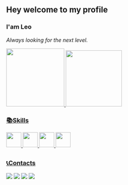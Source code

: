 ## Hey welcome to my profile
### I'am Leo

*Always looking for the next level.*
<div>
  <a href="https://github.com/leodoprado">
  <img height="155em" src="https://github-readme-stats.vercel.app/api?username=leodoprado&show_icons=true&theme=nord&include_all_commits=true&count_private=true&hide_border=true"/>
    <img height="150em" src="https://github-readme-stats.vercel.app/api/top-langs/?username=leodoprado&layout=compact&langs_count=7&theme=nord&hide_border=true"/>
</div>
  
  ### 📚Skills
  <img height="40em" src="https://cdn.jsdelivr.net/gh/devicons/devicon/icons/html5/html5-original.svg"/>
  <img height="40em" src="https://cdn.jsdelivr.net/gh/devicons/devicon/icons/css3/css3-original.svg"/>
  <img height="40em" src="https://cdn.jsdelivr.net/gh/devicons/devicon/icons/javascript/javascript-original.svg"/>
  <img height="40em" src="https://cdn.jsdelivr.net/gh/devicons/devicon/icons/nodejs/nodejs-plain.svg"/>          
  
  ##
  
  ### 📞Contacts
  <a href = "mailto:leonardodoprado231@gmail.com"><img src="https://img.shields.io/badge/Gmail-D14836?style=for-the-badge&logo=gmail&logoColor=white" target="_blank"></a>
    <a href="mailto:leonardodoprado0@outlook.com" target="_blank"><img src="https://img.shields.io/badge/Outlook-0078D4?style=for-the-badge&logo=microsoft-outlook&logoColor=white"    target="_blank"></a>
  <a href="https://www.linkedin.com/in/leodoprado/"><img src="https://img.shields.io/badge/-LinkedIn-%230077B5?style=for-the-badge&logo=linkedin&logoColor=white"    target="_blank"></a> 
 <a href="https://t.me/leodoprado" target="_blank"><img src="https://img.shields.io/badge/Telegram-2CA5E0?style=for-the-badge&logo=telegram&logoColor=white" target="_blank"></a>
